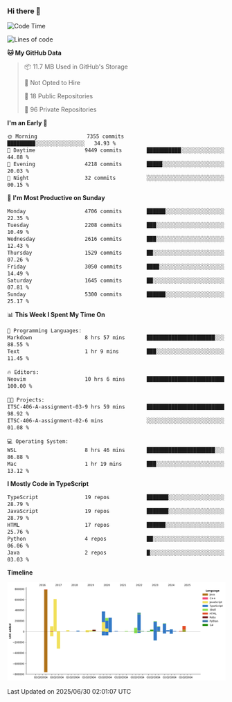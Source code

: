 ### Hi there 👋

<!--
**Clumsy-Coder/Clumsy-Coder** is a ✨ _special_ ✨ repository because its `README.md` (this file) appears on your GitHub profile.

Here are some ideas to get you started:

- 🔭 I’m currently working on ...
- 🌱 I’m currently learning ...
- 👯 I’m looking to collaborate on ...
- 🤔 I’m looking for help with ...
- 💬 Ask me about ...
- 📫 How to reach me: ...
- 😄 Pronouns: ...
- ⚡ Fun fact: ...
-->

<!-- anmol098/waka-readme-stats -->
<!--START_SECTION:waka-->
![Code Time](http://img.shields.io/badge/Code%20Time-1%2C285%20hrs%205%20mins-blue)

![Lines of code](https://img.shields.io/badge/From%20Hello%20World%20I%27ve%20Written-3.6%20million%20lines%20of%20code-blue)

**🐱 My GitHub Data** 

> 📦 11.7 MB Used in GitHub's Storage 
 > 
> 🚫 Not Opted to Hire
 > 
> 📜 18 Public Repositories 
 > 
> 🔑 96 Private Repositories 
 > 
**I'm an Early 🐤** 

```text
🌞 Morning                7355 commits        █████████░░░░░░░░░░░░░░░░   34.93 % 
🌆 Daytime                9449 commits        ███████████░░░░░░░░░░░░░░   44.88 % 
🌃 Evening                4218 commits        █████░░░░░░░░░░░░░░░░░░░░   20.03 % 
🌙 Night                  32 commits          ░░░░░░░░░░░░░░░░░░░░░░░░░   00.15 % 
```
📅 **I'm Most Productive on Sunday** 

```text
Monday                   4706 commits        ██████░░░░░░░░░░░░░░░░░░░   22.35 % 
Tuesday                  2208 commits        ███░░░░░░░░░░░░░░░░░░░░░░   10.49 % 
Wednesday                2616 commits        ███░░░░░░░░░░░░░░░░░░░░░░   12.43 % 
Thursday                 1529 commits        ██░░░░░░░░░░░░░░░░░░░░░░░   07.26 % 
Friday                   3050 commits        ████░░░░░░░░░░░░░░░░░░░░░   14.49 % 
Saturday                 1645 commits        ██░░░░░░░░░░░░░░░░░░░░░░░   07.81 % 
Sunday                   5300 commits        ██████░░░░░░░░░░░░░░░░░░░   25.17 % 
```


📊 **This Week I Spent My Time On** 

```text
💬 Programming Languages: 
Markdown                 8 hrs 57 mins       ██████████████████████░░░   88.55 % 
Text                     1 hr 9 mins         ███░░░░░░░░░░░░░░░░░░░░░░   11.45 % 

🔥 Editors: 
Neovim                   10 hrs 6 mins       █████████████████████████   100.00 % 

🐱‍💻 Projects: 
ITSC-406-A-assignment-03-9 hrs 59 mins       █████████████████████████   98.92 % 
ITSC-406-A-assignment-02-6 mins              ░░░░░░░░░░░░░░░░░░░░░░░░░   01.08 % 

💻 Operating System: 
WSL                      8 hrs 46 mins       ██████████████████████░░░   86.88 % 
Mac                      1 hr 19 mins        ███░░░░░░░░░░░░░░░░░░░░░░   13.12 % 
```

**I Mostly Code in TypeScript** 

```text
TypeScript               19 repos            ███████░░░░░░░░░░░░░░░░░░   28.79 % 
JavaScript               19 repos            ███████░░░░░░░░░░░░░░░░░░   28.79 % 
HTML                     17 repos            ██████░░░░░░░░░░░░░░░░░░░   25.76 % 
Python                   4 repos             ██░░░░░░░░░░░░░░░░░░░░░░░   06.06 % 
Java                     2 repos             █░░░░░░░░░░░░░░░░░░░░░░░░   03.03 % 
```



**Timeline**

![Lines of Code chart](https://raw.githubusercontent.com/Clumsy-Coder/Clumsy-Coder/main/assets/bar_graph.png)


 Last Updated on 2025/06/30 02:01:07 UTC
<!--END_SECTION:waka-->
